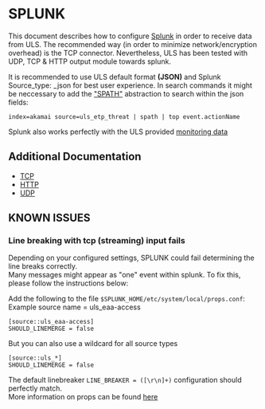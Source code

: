 # SPLUNK
This document describes how to configure [Splunk](https://www.splunk.com/) in order to receive data from ULS.
The recommended way (in order to minimize network/encryption overhead) is the TCP connector.
Nevertheless, ULS has been tested with UDP, TCP & HTTP output module towards splunk.

It is recommended to use ULS default format **(JSON)** and Splunk Source_type: _json for best user experience.
In search commands it might be neccessary to add the ["SPATH"](https://docs.splunk.com/Documentation/Splunk/8.2.0/SearchReference/Spath) abstraction to search within the json fields:  
```text
index=akamai source=uls_etp_threat | spath | top event.actionName
```

Splunk also works perfectly with the ULS provided [monitoring data](../../MONITORING.md)
## Additional Documentation
- [TCP](https://docs.splunk.com/Documentation/SplunkCloud/latest/Data/Monitornetworkports)
- [HTTP](https://docs.splunk.com/Documentation/Splunk/8.2.0/Data/UsetheHTTPEventCollector)
- [UDP](https://docs.splunk.com/Documentation/SplunkCloud/latest/Data/Monitornetworkports)


## KNOWN ISSUES
### Line breaking with tcp (streaming) input fails
Depending on your configured settings, SPLUNK could fail determining the line breaks correctly.  
Many messages might appear as "one" event within splunk.
To fix this, please follow the instructions below:  

Add the following to the file `$SPLUNK_HOME/etc/system/local/props.conf`:
Example source name = uls_eaa-access
```text
[source::uls_eaa-access]
SHOULD_LINEMERGE = false
```

But you can also use a wildcard for all source types
```text
[source::uls_*]
SHOULD_LINEMERGE = false
```

The default linebreaker `LINE_BREAKER = ([\r\n]+)` configuration should perfectly match.  
More information on props can be found [here](https://docs.splunk.com/Documentation/Splunk/Latest/Admin/Propsconf)

